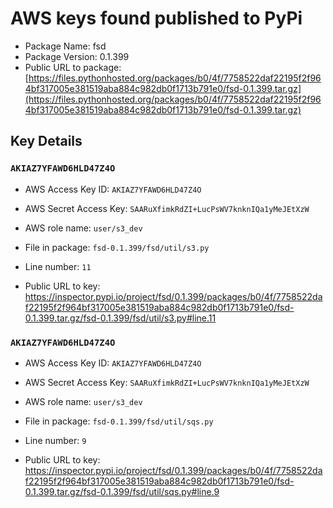 # AWS keys found published to PyPi

* Package Name: fsd
* Package Version: 0.1.399
* Public URL to package: [https://files.pythonhosted.org/packages/b0/4f/7758522daf22195f2f964bf317005e381519aba884c982db0f1713b791e0/fsd-0.1.399.tar.gz](https://files.pythonhosted.org/packages/b0/4f/7758522daf22195f2f964bf317005e381519aba884c982db0f1713b791e0/fsd-0.1.399.tar.gz)

## Key Details

### `AKIAZ7YFAWD6HLD47Z4O`

* AWS Access Key ID: `AKIAZ7YFAWD6HLD47Z4O`
* AWS Secret Access Key: `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` 
* AWS role name: `user/s3_dev`
* File in package: `fsd-0.1.399/fsd/util/s3.py`
* Line number: `11`

* Public URL to key: https://inspector.pypi.io/project/fsd/0.1.399/packages/b0/4f/7758522daf22195f2f964bf317005e381519aba884c982db0f1713b791e0/fsd-0.1.399.tar.gz/fsd-0.1.399/fsd/util/s3.py#line.11



### `AKIAZ7YFAWD6HLD47Z4O`

* AWS Access Key ID: `AKIAZ7YFAWD6HLD47Z4O`
* AWS Secret Access Key: `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` 
* AWS role name: `user/s3_dev`
* File in package: `fsd-0.1.399/fsd/util/sqs.py`
* Line number: `9`

* Public URL to key: https://inspector.pypi.io/project/fsd/0.1.399/packages/b0/4f/7758522daf22195f2f964bf317005e381519aba884c982db0f1713b791e0/fsd-0.1.399.tar.gz/fsd-0.1.399/fsd/util/sqs.py#line.9


